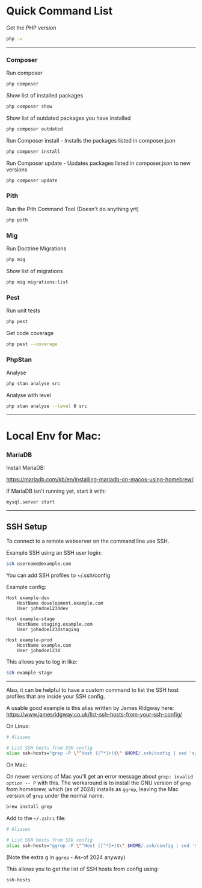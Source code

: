 # Quick Command List

Get the PHP version
```bash
php -v
```


----
### Composer

Run composer
```bash
php composer
```

Show list of installed packages
```bash
php composer show
```

Show list of outdated packages you have installed
```bash
php composer outdated
```

Run Composer install - Installs the packages listed in composer.json
```bash
php composer install
```

Run Composer update - Updates packages listed in composer.json to new versions
```bash
php composer update
```


### Pith

Run the Pith Command Tool (Doesn't do anything yrt)
```bash
php pith
```

### Mig

Run Doctrine Migrations
```bash
php mig
```


Show list of migrations
```bash
php mig migrations:list
```




### Pest

Run unit tests
```bash
php pest
```

Get code coverage
```bash
php pest --coverage
```
### PhpStan


Analyse
```bash
php stan analyse src
````

Analyse with level
```bash
php stan analyse --level 0 src
````

----



# Local Env for Mac:

### MariaDB


Install MariaDB:

https://mariadb.com/kb/en/installing-mariadb-on-macos-using-homebrew/

If MariaDB isn't running yet, start it with:

```bash
mysql.server start
```


----

## SSH Setup

To connect to a remote webserver on the command line use SSH.

Example SSH using an SSH user login:
```bash
ssh username@example.com
```

You can add SSH profiles to ~/.ssh/config

Example config:

```
Host example-dev
    HostName development.example.com
    User johndoe1234dev

Host example-stage
    HostName staging.example.com
    User johndoe1234staging

Host example-prod
    HostName example.com
    User johndoe1234
```

This allows you to log in like:

```bash
ssh example-stage
```

---

Also, it can be helpful to have a custom command to list the SSH host profiles that are inside your SSH config. 


A usable good example is this alias written by James Ridgway here: https://www.jamesridgway.co.uk/list-ssh-hosts-from-your-ssh-config/

On Linux:
```bash
# Aliases

# List SSH hosts from SSH config
alias ssh-hosts="grep -P \"^Host ([^*]+)$\" $HOME/.ssh/config | sed 's/Host //'"
```

On Mac:

On newer versions of Mac you'll get an error message about  `grep: invalid option -- P` with this. The workaround is to install the GNU version of `grep` from homebrew, which (as of 2024) installs as `ggrep`, leaving the Mac version of `grep` under the normal name. 


```bash
brew install grep
```

Add to the `~/.zshrc` file:
```bash
# Aliases

# List SSH hosts from SSH config
alias ssh-hosts="ggrep -P \"^Host ([^*]+)$\" $HOME/.ssh/config | sed 's/Host //'"
```

(Note the extra g in `ggrep` - As-of 2024 anyway)


This allows you to get the list of SSH hosts from config using:

```bash
ssh-hosts
```
